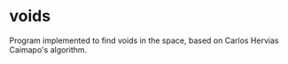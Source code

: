 voids
=====

Program implemented to find voids in the space, based on Carlos Hervias Caimapo's algorithm.
